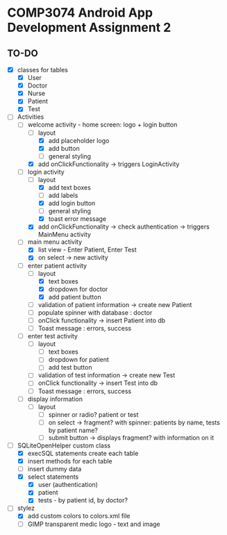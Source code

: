 # COMP3074 Android App Development Assignment 2
## TO-DO
- [x] classes for tables
	- [x] User
	- [x] Doctor
	- [x] Nurse
	- [x] Patient
	- [x] Test
- [ ] Activities
	- [ ] welcome activity - home screen: logo + login button
		- [ ] layout
			- [X] add placeholder logo
			- [X] add button
			- [ ] general styling
		- [X] add onClickFunctionality -> triggers LoginActivity
	- [ ] login activity
		- [ ] layout
			- [X] add text boxes
			- [ ] add labels
			- [X] add login button
			- [ ] general styling
			- [X] toast error message
		- [X] add onClickFunctionality -> check authentication -> triggers MainMenu activity
	- [ ] main menu activity
		- [X] list view - Enter Patient, Enter Test
		- [X] on select -> new activity
	- [ ] enter patient activity
		- [ ] layout
			- [X] text boxes
			- [X] dropdown for doctor
			- [X] add patient button
		- [ ] validation of patient information -> create new Patient
		- [ ] populate spinner with database : doctor
		- [ ] onClick functionality -> insert Patient into db
		- [ ] Toast message : errors, success
	- [ ] enter test activity
		- [ ] layout
			- [ ] text boxes
			- [ ] dropdown for patient
			- [ ] add test button
		- [ ] validation of test information -> create new Test
		- [ ] onClick functionality -> insert Test into db
		- [ ] Toast message : errors, success
	- [ ] display information
		- [ ] layout
			- [ ] spinner or radio? patient or test
			- [ ] on select -> fragment? with spinner: patients by name, tests by patient name?
			- [ ] submit button -> displays fragment? with information on it
- [ ] SQLiteOpenHelper custom class
	- [x] execSQL statements create each table
	- [x] insert methods for each table
	- [ ] insert dummy data
	- [X] select statements
		- [X] user (authentication)
		- [X] patient
		- [X] tests - by patient id, by doctor? 
- [ ] stylez
	- [x] add custom colors to colors.xml file
	- [ ] GIMP transparent medic logo - text and image
